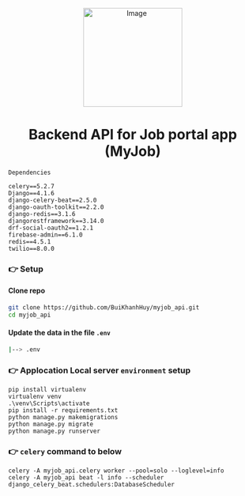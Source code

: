 <p align="center">
 <img src="https://github.com/BuiKhanhHuy/myjob_api/assets/69914972/d25c4a6d-72f1-48ad-99f0-d196bf495806" width="200"  alt="Image" />
</p>

<h1 align="center">Backend API for Job portal app (MyJob)</h3>
 
`Dependencies`
```commandline
celery==5.2.7
Django==4.1.6
django-celery-beat==2.5.0
django-oauth-toolkit==2.2.0
django-redis==3.1.6
djangorestframework==3.14.0
drf-social-oauth2==1.2.1
firebase-admin==6.1.0
redis==4.5.1
twilio==8.0.0
```

### 👉 Setup

#### Clone repo
```bash
git clone https://github.com/BuiKhanhHuy/myjob_api.git
cd myjob_api
```

#### Update the data in the file `.env`
```bash
|--> .env
```

### 👉 Applocation Local server `environment` setup

```base
pip install virtualenv 
virtualenv venv
.\venv\Scripts\activate
pip install -r requirements.txt
python manage.py makemigrations
python manage.py migrate
python manage.py runserver
```

### 👉 `celery` command to below
```base
celery -A myjob_api.celery worker --pool=solo --loglevel=info
celery -A myjob_api beat -l info --scheduler django_celery_beat.schedulers:DatabaseScheduler
```
